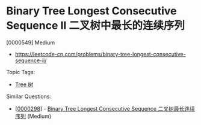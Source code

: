 # Binary Tree Longest Consecutive Sequence II 二叉树中最长的连续序列

[0000549] Medium

- https://leetcode-cn.com/problems/binary-tree-longest-consecutive-sequence-ii/

Topic Tags:

- [Tree 树](https://leetcode-cn.com/tag/tree/)

Similar Questions:

- [[0000298](https://leetcode-cn.com/problems/binary-tree-longest-consecutive-sequence/)] - [Binary Tree Longest Consecutive Sequence 二叉树最长连续序列](./0000298.binary-tree-longest-consecutive-sequence.md) (Medium)
